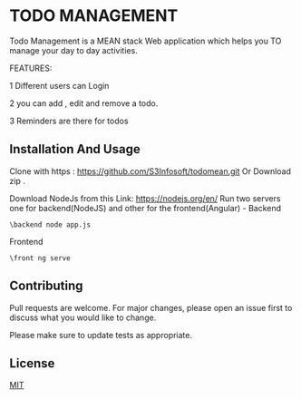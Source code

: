 # TODO MANAGEMENT 
Todo Management is a MEAN stack Web application which helps you TO manage your day to day activities.

FEATURES:

1 Different users can Login

2 you can add , edit and remove a todo.

3 Reminders are there for todos


## Installation And Usage
Clone with https : https://github.com/S3Infosoft/todomean.git
Or
Download zip .

Download NodeJs from this Link:
https://nodejs.org/en/
Run two servers one for backend(NodeJS) and other for the frontend(Angular) -
Backend
``` 
\backend node app.js
```
Frontend
```
\front ng serve
```
## Contributing
Pull requests are welcome. For major changes, please open an issue first to discuss what you would like to change.

Please make sure to update tests as appropriate.

## License
[MIT](https://choosealicense.com/licenses/mit/)

